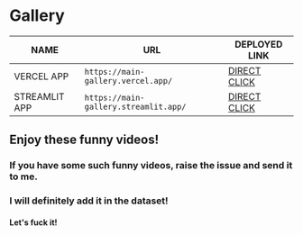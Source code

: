 # Gallery

| NAME | URL | DEPLOYED LINK |
|------|-----|---------------|
| VERCEL APP | `https://main-gallery.vercel.app/` | [DIRECT CLICK](https://main-gallery.vercel.app/) |
| STREAMLIT APP | `https://main-gallery.streamlit.app/` | [DIRECT CLICK](https://main-gallery.streamlit.app/) |

## Enjoy these funny videos!

### If you have some such funny videos, raise the issue and send it to me.
### I will definitely add it in the dataset!

#### Let's fuck it! 


